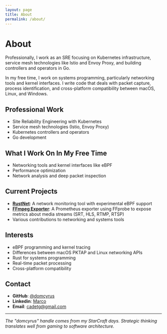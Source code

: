 ```yaml
---
layout: page
title: About
permalink: /about/
---
```


# About

Professionally, I work as an SRE focusing on Kubernetes infrastructure, service mesh technologies like Istio and Envoy Proxy, and building controllers and operators in Go.

In my free time, I work on systems programming, particularly networking tools and kernel interfaces. I write code that deals with packet capture, process identification, and cross-platform compatibility between macOS, Linux, and Windows.

## Professional Work

- Site Reliability Engineering with Kubernetes
- Service mesh technologies (Istio, Envoy Proxy)
- Kubernetes controllers and operators
- Go development

## What I Work On In My Free Time

- Networking tools and kernel interfaces like eBPF
- Performance optimization
- Network analysis and deep packet inspection

## Current Projects

- **[RustNet](https://github.com/domcyrus/rustnet)**: A network monitoring tool with experimental eBPF support
- **[FFmpeg Exporter](https://github.com/domcyrus/ffmpeg_exporter)**: A Prometheus exporter using FFprobe to expose metrics about media streams (SRT, HLS, RTMP, RTSP)
- Various contributions to networking and systems tools

## Interests

- eBPF programming and kernel tracing
- Differences between macOS PKTAP and Linux networking APIs
- Rust for systems programming
- Real-time packet processing
- Cross-platform compatibility

## Contact

- **GitHub**: [@domcyrus](https://github.com/domcyrus)
- **Linkedin**: [Marco](https://www.linkedin.com/in/marco-cadetg-9ab7907/)
- **Email**: cadetg@gmail.com

---

*The "domcyrus" handle comes from my StarCraft days. Strategic thinking translates well from gaming to software architecture.*
